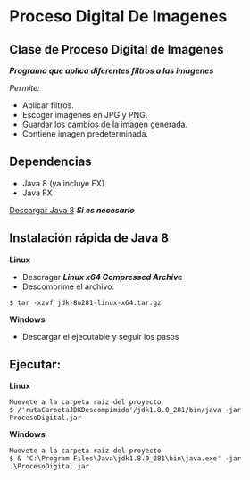 # Proceso Digital De Imagenes
## Clase de Proceso Digital de Imagenes

***Programa que aplica diferentes filtros a las imagenes***

*Permite:*

* Aplicar filtros.
* Escoger imagenes en JPG y PNG.
* Guardar los cambios de la imagen generada.
* Contiene imagen predeterminada.


## **Dependencias**
* Java 8 (ya incluye FX)
* Java FX

[Descargar Java 8](https://www.oracle.com/mx/java/technologies/javase/javase-jdk8-downloads.html)
  ***Si es necesario***

## **Instalación rápida de Java 8**
**Linux**
* Descragar ***Linux x64 Compressed Archive***
* Descomprime el archivo:
```
$ tar -xzvf jdk-8u281-linux-x64.tar.gz
```

**Windows**
* Descargar el ejecutable y seguir los pasos


## **Ejecutar:**

**Linux**
```
Muevete a la carpeta raiz del proyecto
$ /'rutaCarpetaJDKDescompimido'/jdk1.8.0_281/bin/java -jar ProcesoDigital.jar
```

**Windows**
```
Muevete a la carpeta raiz del proyecto
$ & 'C:\Program Files\Java\jdk1.8.0_281\bin\java.exe' -jar .\ProcesoDigital.jar
```
